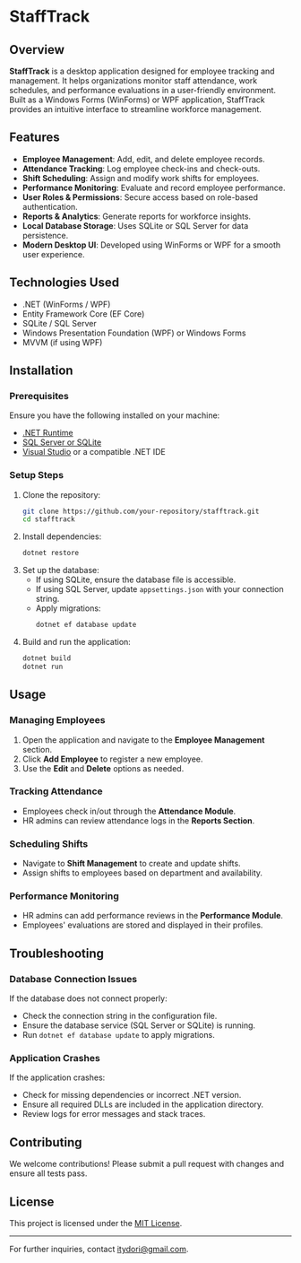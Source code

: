 # StaffTrack

## Overview
**StaffTrack** is a desktop application designed for employee tracking and management. It helps organizations monitor staff attendance, work schedules, and performance evaluations in a user-friendly environment. Built as a Windows Forms (WinForms) or WPF application, StaffTrack provides an intuitive interface to streamline workforce management.

## Features
- **Employee Management**: Add, edit, and delete employee records.
- **Attendance Tracking**: Log employee check-ins and check-outs.
- **Shift Scheduling**: Assign and modify work shifts for employees.
- **Performance Monitoring**: Evaluate and record employee performance.
- **User Roles & Permissions**: Secure access based on role-based authentication.
- **Reports & Analytics**: Generate reports for workforce insights.
- **Local Database Storage**: Uses SQLite or SQL Server for data persistence.
- **Modern Desktop UI**: Developed using WinForms or WPF for a smooth user experience.

## Technologies Used
- .NET (WinForms / WPF)
- Entity Framework Core (EF Core)
- SQLite / SQL Server
- Windows Presentation Foundation (WPF) or Windows Forms
- MVVM (if using WPF)

## Installation

### Prerequisites
Ensure you have the following installed on your machine:
- [.NET Runtime](https://dotnet.microsoft.com/en-us/download/dotnet)
- [SQL Server or SQLite](https://www.sqlite.org/download.html)
- [Visual Studio](https://visualstudio.microsoft.com/) or a compatible .NET IDE

### Setup Steps
1. Clone the repository:
   ```sh
   git clone https://github.com/your-repository/stafftrack.git
   cd stafftrack
   ```
2. Install dependencies:
   ```sh
   dotnet restore
   ```
3. Set up the database:
   - If using SQLite, ensure the database file is accessible.
   - If using SQL Server, update `appsettings.json` with your connection string.
   - Apply migrations:
     ```sh
     dotnet ef database update
     ```
4. Build and run the application:
   ```sh
   dotnet build
   dotnet run
   ```

## Usage
### Managing Employees
1. Open the application and navigate to the **Employee Management** section.
2. Click **Add Employee** to register a new employee.
3. Use the **Edit** and **Delete** options as needed.

### Tracking Attendance
- Employees check in/out through the **Attendance Module**.
- HR admins can review attendance logs in the **Reports Section**.

### Scheduling Shifts
- Navigate to **Shift Management** to create and update shifts.
- Assign shifts to employees based on department and availability.

### Performance Monitoring
- HR admins can add performance reviews in the **Performance Module**.
- Employees' evaluations are stored and displayed in their profiles.

## Troubleshooting
### Database Connection Issues
If the database does not connect properly:
- Check the connection string in the configuration file.
- Ensure the database service (SQL Server or SQLite) is running.
- Run `dotnet ef database update` to apply migrations.

### Application Crashes
If the application crashes:
- Check for missing dependencies or incorrect .NET version.
- Ensure all required DLLs are included in the application directory.
- Review logs for error messages and stack traces.

## Contributing
We welcome contributions! Please submit a pull request with changes and ensure all tests pass.

## License
This project is licensed under the [MIT License](LICENSE).

---

For further inquiries, contact [itydori@gmail.com](mailto:itydori@gmail.com).

